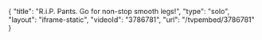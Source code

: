 {
    "title": "R.i.P. Pants. Go for non-stop smooth legs!",
    "type": "solo",
    "layout": "iframe-static",
    "videoId": "3786781",
    "url": "\/tvpembed\/3786781"
}